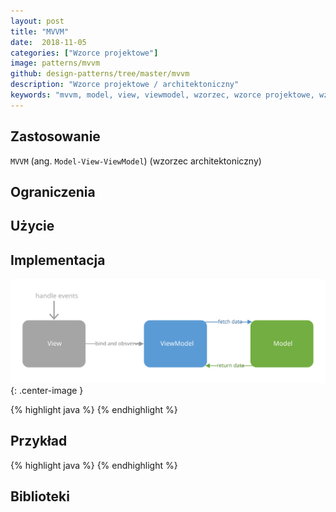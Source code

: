 ```yaml
---
layout: post
title: "MVVM"
date:  2018-11-05
categories: ["Wzorce projektowe"]
image: patterns/mvvm
github: design-patterns/tree/master/mvvm
description: "Wzorce projektowe / architektoniczny"
keywords: "mvvm, model, view, viewmodel, wzorzec, wzorce projektowe, wzorzec architektoniczny, design patterns, android, java, programowanie, programming"
---
```


## Zastosowanie
`MVVM` (ang. `Model-View-ViewModel`) (wzorzec architektoniczny)

## Ograniczenia

## Użycie

## Implementacja

![MVP diagram](/assets/img/diagrams/patterns/mvvm.svg){: .center-image }

{% highlight java %}
{% endhighlight %}

## Przykład

{% highlight java %}
{% endhighlight %}

## Biblioteki
